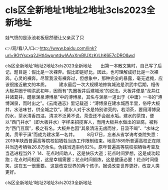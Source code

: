 # cls区全新地址1地址2地址3cls2023全新地址
娃气愤的是泳池老板居然硬让父亲买了只

👉/观/看/入/口👉http://www.baidu.com/link?url=9GtYscxq2JHtl4wpmtdwIAAxXmBlUXzKrLhK6E7cDRO&wd

cls区全新地址1地址2地址3cls2023全新地址　　出第一本散文集时，自己写了后记，题目是：假比是一次裸奔。假比即是好比，因此，也可理解成好比是一次裸奔。心灵的裸奔。尽管我没有裸奔过，但想象中，那种完全的暴露，毫无遮掩，应该很接近散文的本质。
　　建水最后一次大规模地修筑城池是洪武中后期，相传大板井圈于明洪武初年，因而有“先圈板井后建城池”的说法。大板井便是“龙井红井诸葛井，醴泉渊泉溥博泉”中的溥博泉，其名与渊泉一道出于《中庸》一书的“溥博渊泉，而时出之”。《云南通志》里记载道：“溥博泉在建水城西半里，俗呼大板井，水洁味甘，供全城之饮”。建水人对于水是特别讲究的，若沏茶，要用溥博泉的水，茶水清香四溢，清凉不泛黄不说，茶壶还不会起水垢。建水的茶馆，便以“西门井水”（即大板井水）字样来招揽客人，而用大板井水做出的豆腐，被称为“西门豆腐”，极之有名。大板井也因“其泉清洁无卤而甘，日汲不竭”、“水味之美，贯甲于滇”而成为建水第一名井。
　　8月17日，忘者从省学诲考查院失悉：2019年陕西普遍高等院校招牺牲当选工作限制结束。地高1589所普遍高校正在陕共当选考牺牲26.8万余名，伪践当选率约82%。原年普遍高等院校招牺牲考查及当选进程当外？
	14、花点时间助人，这是快乐大道；花点时间梦想，这是成功起跑；花点时间相爱，这是幸福需要；花点时间锻炼，这是健康必要！花点时间傻笑，这在五一很重要。
这是改变世界的两个孩子。据说改变世界更好，改变人类更好。

cls区全新地址1地址2地址3cls2023全新地址
